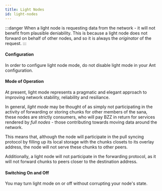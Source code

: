 ```yaml
---
title: Light Nodes
id: light-nodes
---
```


:::danger
When a light node is requesting data from the network - it will not benefit from plausible deniability. This is because a light node does not forward on behalf of other nodes, and so it is always the *originator* of the request.
:::

#### Configuration

In order to configure light node mode, do not disable light mode in your Ant configuration.

#### Mode of Operation

At present, light mode represents a pragmatic and elegant approach to improving network stability, reliability and resiliance.

In general, *light mode* may be thought of as simply not participating
in the activity of forwarding or storing chunks for other members of
the sana, these nodes are strictly consumers, who will pay BZZ in
return for services rendered by *full nodes* - those contributing
towards moving data around the network.

This means that, although the node will participate in the pull
syncing protocol by filling up its local storage with the chunks
closets to its overlay address, the node will not serve these chunks
to other peers.

Additionally, a light node will not participate in the forwarding protocol, as it will not forward chunks to peers closer to the destination address.

#### Switching On and Off

You may turn light mode on or off without corrupting your node's state.
